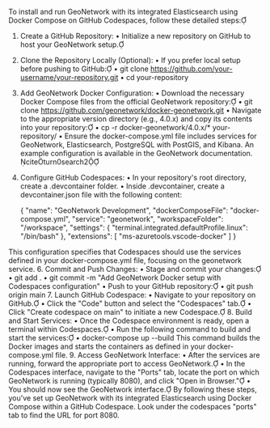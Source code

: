 To install and run GeoNetwork with its integrated Elasticsearch using Docker Compose on GitHub Codespaces, follow these detailed steps:
1. Create a GitHub Repository:
•	Initialize a new repository on GitHub to host your GeoNetwork setup.
2. Clone the Repository Locally (Optional):
•	If you prefer local setup before pushing to GitHub: 
•	git clone https://github.com/your-username/your-repository.git 
•	cd your-repository
3. Add GeoNetwork Docker Configuration:
•	Download the necessary Docker Compose files from the official GeoNetwork repository: 
•	git clone https://github.com/geonetwork/docker-geonetwork.git
•	Navigate to the appropriate version directory (e.g., 4.0.x) and copy its contents into your repository: 
•	cp -r docker-geonetwork/4.0.x/* your-repository/
•	Ensure the docker-compose.yml file includes services for GeoNetwork, Elasticsearch, PostgreSQL with PostGIS, and Kibana. An example configuration is available in the GeoNetwork documentation. citeturn0search2
4. Configure GitHub Codespaces:
•	In your repository's root directory, create a .devcontainer folder.
•	Inside .devcontainer, create a devcontainer.json file with the following content:

	{
	  "name": "GeoNetwork Development",
	  "dockerComposeFile": "docker-compose.yml",
	  "service": "geonetwork",
	  "workspaceFolder": "/workspace",
	  "settings": {
	    "terminal.integrated.defaultProfile.linux": "/bin/bash"
	  },
	  "extensions": [
	    "ms-azuretools.vscode-docker"
	  ]
	}

This configuration specifies that Codespaces should use the services defined in your docker-compose.yml file, focusing on the geonetwork service.
6. Commit and Push Changes:
•	Stage and commit your changes: 
•	git add .
•	git commit -m "Add GeoNetwork Docker setup with Codespaces configuration"
•	Push to your GitHub repository: 
•	git push origin main
7. Launch GitHub Codespace:
•	Navigate to your repository on GitHub.
•	Click the "Code" button and select the "Codespaces" tab.
•	Click "Create codespace on main" to initiate a new Codespace.
8. Build and Start Services:
•	Once the Codespace environment is ready, open a terminal within Codespaces.
•	Run the following command to build and start the services: 
•	docker-compose up --build
This command builds the Docker images and starts the containers as defined in your docker-compose.yml file.
9. Access GeoNetwork Interface:
•	After the services are running, forward the appropriate port to access GeoNetwork.
•	In the Codespaces interface, navigate to the "Ports" tab, locate the port on which GeoNetwork is running (typically 8080), and click "Open in Browser."
•	You should now see the GeoNetwork interface.
By following these steps, you've set up GeoNetwork with its integrated Elasticsearch using Docker Compose within a GitHub Codespace.
Look under the codespaces "ports" tab to find the URL for port 8080.   

